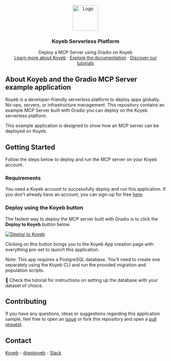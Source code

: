 <div align="center">
  <a href="https://koyeb.com">
    <img src="https://www.koyeb.com/static/images/icons/koyeb.svg" alt="Logo" width="80" height="80">
  </a>
  <h3 align="center">Koyeb Serverless Platform</h3>
  <p align="center">
    Deploy a MCP Server using Gradio on Koyeb
    <br />
    <a href="https://koyeb.com">Learn more about Koyeb</a>
    ·
    <a href="https://koyeb.com/docs">Explore the documentation</a>
    ·
    <a href="https://koyeb.com/tutorials">Discover our tutorials</a>
  </p>
</div>

## About Koyeb and the Gradio MCP Server example application

Koyeb is a developer-friendly serverless platform to deploy apps globally. No-ops, servers, or infrastructure management.
This repository contains an example MCP Server built with Gradio you can deploy on the Koyeb serverless platform.

This example application is designed to show how an MCP server can be deployed on Koyeb.

## Getting Started

Follow the steps below to deploy and run the MCP server on your Koyeb account.

### Requirements

You need a Koyeb account to successfully deploy and run this application. If you don't already have an account, you can sign-up for free [here](https://app.koyeb.com/auth/signup).

### Deploy using the Koyeb button

The fastest way to deploy the MCP server built with Gradio is to click the **Deploy to Koyeb** button below.

[![Deploy to Koyeb](https://www.koyeb.com/static/images/deploy/button.svg)](https://app.koyeb.com/deploy?type=git&repository=https://github.com/koyeb/example-mcp-server-gradio-postgresql&branch=main&instance_type=small&region=was&type=web&min_scale=0&max_scale=5&autoscaling_concurrent_requests=5&run_command=python+app.py)

Clicking on this button brings you to the Koyeb App creation page with everything pre-set to launch this application.

Note: This app requires a PostgreSQL database. You’ll need to create one separately using the Koyeb CLI and run the provided migration and population scripts.

📖 Check the tutorial for instructions on setting up the database with your dataset of choice.

## Contributing

If you have any questions, ideas or suggestions regarding this application sample, feel free to open an [issue](//github.com/koyeb/example-mcp-server-gradio-postgresql/issues) or fork this repository and open a [pull request](//github.com/koyeb/example-mcp-server-gradio-postgresql/pulls).

## Contact

[Koyeb](https://www.koyeb.com) - [@gokoyeb](https://twitter.com/gokoyeb) - [Slack](http://slack.koyeb.com/)
